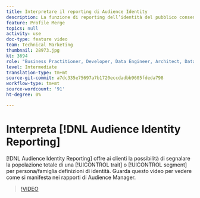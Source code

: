 ```yaml
---
title: Interpretare il reporting di Audience Identity
description: La funzione di reporting dell’identità del pubblico consente ai clienti di creare rapporti sulla popolazione totale di una caratteristica o di un segmento in base alle definizioni di identità della persona o della famiglia. Guarda questo video per vedere come si manifesta nei rapporti di Audience Manager.
feature: Profile Merge
topics: null
activity: use
doc-type: feature video
team: Technical Marketing
thumbnail: 28973.jpg
kt: 3694
role: "Business Practitioner, Developer, Data Engineer, Architect, Data Architect, Administrator, Leader"
level: Intermediate
translation-type: tm+mt
source-git-commit: a7dc335e75697a7b1720eccdadbb9605fdeda798
workflow-type: tm+mt
source-wordcount: '91'
ht-degree: 0%

---
```



# Interpreta [!DNL Audience Identity Reporting]

[!DNL Audience Identity Reporting] offre ai clienti la possibilità di segnalare la popolazione totale di una  [!UICONTROL trait] o  [!UICONTROL segment] per persona/famiglia definizioni di identità. Guarda questo video per vedere come si manifesta nei rapporti di Audience Manager.

>[!VIDEO](https://video.tv.adobe.com/v/28973/?quality=12)
